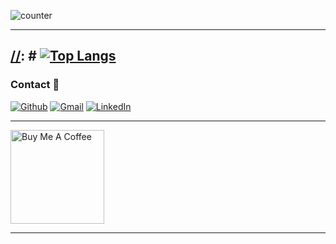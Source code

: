 ![counter](https://ens582o2g1aixgc.m.pipedream.net)

---


[//]: # (![]&#40;https://github.com/ashdaily/ashdaily/blob/main/generated/overview.svg&#41;)

[//]: # ()
[//]: # (![]&#40;https://github.com/ashdaily/ashdaily/blob/main/generated/languages.svg&#41;)

[//]: # [![Top Langs](https://github-readme-stats.vercel.app/api/top-langs/?username=ashdaily&size_weight=0&count_weight=1&langs_count=20&layout=compact)](https://github.com/ashdaily/github-readme-stats)
---

### Contact  📱
<p><a href="https://github.com/ashdaily" target="_blank"><img alt="Github" src="https://img.shields.io/badge/GitHub-%2312100E.svg?&style=for-the-badge&logo=Github&logoColor=white" /></a> <a href="mailto:ashtokyo31@gmail.com" target="_blank"><img alt="Gmail" src="https://img.shields.io/badge/gmail-%231DA1F2.svg?&style=for-the-badge&logo=gmail&logoColor=red" /></a> <a href="https://www.linkedin.com/in/ashisawesome" target="_blank"><img alt="LinkedIn" src="https://img.shields.io/badge/linkedin-%230077B5.svg?&style=for-the-badge&logo=linkedin&logoColor=white" /></a>
</p>

---

<a href="https://www.buymeacoffee.com/ashdaily" target="_blank"><img src="https://cdn.buymeacoffee.com/buttons/v2/default-red.png" alt="Buy Me A Coffee" width="150" ></a>

---
